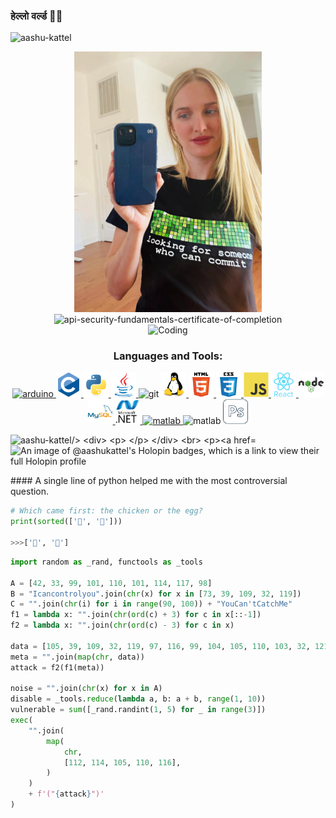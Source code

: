 ### हेल्लो वर्ल्ड 🙏🏼

<!--
**aashu-kattel/aashu-kattel** is a ✨ _special_ ✨ repository because its `README.md` (this file) appears on your GitHub profile.

Here are some ideas to get you started:

- 🔭 I’m currently working on ...
- 🌱 I’m currently learning ...
- 👯 I’m looking to collaborate on ...
- 🤔 I’m looking for help with ...
- 💬 Ask me about ...
- 📫 How to reach me: ...
- 😄 Pronouns: ...
- ⚡ Fun fact: ...
-->
<p align="left"> <img src="https://komarev.com/ghpvc/?username=aashu-kattel&label=Profile%20views&color=0e75b6&style=flat" alt="aashu-kattel" /> </p>

<div align="center">
  <img width="300" src="https://raw.githubusercontent.com/aashu-kattel/aashu-kattel/main/IMG_20230907_081501_198.jpg" title="✋Right here babe. [ I hope the image is open source.😜 ]">
</div>
<div align="center">
<img width="300" alt="api-security-fundamentals-certificate-of-completion" src="https://user-images.githubusercontent.com/90999891/235841520-b6b88b75-51a6-4acc-b626-bb2140b24a34.png"><br>
<img alt="Coding" width="500" height="300" src="https://cdn.dribbble.com/users/1059583/screenshots/4171367/coding-freak.gif">
  </div>
<h3 align="center">Languages and Tools:</h3>
<p align="center"> <a href="https://www.arduino.cc/" target="_blank" rel="noreferrer"> <img src="https://cdn.worldvectorlogo.com/logos/arduino-1.svg" alt="arduino" width="40" height="40"/> </a> <a href="https://www.cprogramming.com/" target="_blank" rel="noreferrer"> <img src="https://raw.githubusercontent.com/devicons/devicon/master/icons/c/c-original.svg" alt="c" width="40" height="40"/> </a> <a href="https://www.python.org" target="_blank" rel="noreferrer"> <img src="https://raw.githubusercontent.com/devicons/devicon/master/icons/python/python-original.svg" alt="python" width="40" height="40"/> </a> <a href="https://www.java.com" target="_blank" rel="noreferrer"> <img src="https://raw.githubusercontent.com/devicons/devicon/master/icons/java/java-original.svg" alt="java" width="40" height="40"/> </a> <img src="https://www.vectorlogo.zone/logos/git-scm/git-scm-icon.svg" alt="git" width="40" height="40"/> </a>   <a href="https://www.linux.org/" target="_blank" rel="noreferrer"> <img src="https://raw.githubusercontent.com/devicons/devicon/master/icons/linux/linux-original.svg" alt="linux" width="40" height="40"/> </a> <a href="https://www.w3.org/html/" target="_blank" rel="noreferrer"> <img src="https://raw.githubusercontent.com/devicons/devicon/master/icons/html5/html5-original-wordmark.svg" alt="html5" width="40" height="40"/> </a> <a href="https://www.w3schools.com/css/" target="_blank" rel="noreferrer"> <img src="https://raw.githubusercontent.com/devicons/devicon/master/icons/css3/css3-original-wordmark.svg" alt="css3" width="40" height="40"/> </a> <a href="https://developer.mozilla.org/en-US/docs/Web/JavaScript" target="_blank" rel="noreferrer"> <img src="https://raw.githubusercontent.com/devicons/devicon/master/icons/javascript/javascript-original.svg" alt="javascript" width="40" height="40"/> </a> <a href="https://reactjs.org/" target="_blank" rel="noreferrer"> <img src="https://raw.githubusercontent.com/devicons/devicon/master/icons/react/react-original-wordmark.svg" alt="react" width="40" height="40"/> </a> <a href="https://nodejs.org" target="_blank" rel="noreferrer"> <img src="https://raw.githubusercontent.com/devicons/devicon/master/icons/nodejs/nodejs-original-wordmark.svg" alt="nodejs" width="40" height="40"/> </a>  <a href="https://git-scm.com/" target="_blank" rel="noreferrer"> <a href="https://www.mysql.com/" target="_blank" rel="noreferrer"> <img src="https://raw.githubusercontent.com/devicons/devicon/master/icons/mysql/mysql-original-wordmark.svg" alt="mysql" width="40" height="40"/> </a> <a href="https://dotnet.microsoft.com/" target="_blank" rel="noreferrer"> <img src="https://raw.githubusercontent.com/devicons/devicon/master/icons/dot-net/dot-net-original-wordmark.svg" alt="dotnet" width="40" height="40"/> </a>  <a href="https://www.mathworks.com/" target="_blank" rel="noreferrer"> <img src="https://logos-world.net/wp-content/uploads/2021/08/Amazon-Web-Services-AWS-Logo.png" alt="matlab" width="60" height="40"/> </a> <img src="https://upload.wikimedia.org/wikipedia/commons/2/21/Matlab_Logo.png" alt="matlab" width="40" height="40"/> <a href="https://www.photoshop.com/en" target="_blank" rel="noreferrer"> <img src="https://raw.githubusercontent.com/devicons/devicon/master/icons/photoshop/photoshop-line.svg" alt="photoshop" width="40" height="40"/> </a>  </a>  </p>
    <img align="centre" src="https://github-readme-stats.vercel.app/api/top-langs?username=aashu-kattel&show_icons=true&theme=dark&locale=en&layout=compact"     alt="aashu-kattel/>
<div>
  <p>
  </p>
</div>
<br>

   [![An image of @aashukattel's Holopin badges, which is a link to view their full Holopin profile](https://holopin.me/aashukattel)](https://holopin.io/@aashukattel)
<div>
#### A single line of python helped me with the most controversial question.

```python
# Which came first: the chicken or the egg?
print(sorted(['🥚', '🐔']))

>>>['🐔', '🥚']
```

```python
import random as _rand, functools as _tools 

A = [42, 33, 99, 101, 110, 101, 114, 117, 98]
B = "Icancontrolyou".join(chr(x) for x in [73, 39, 109, 32, 119])
C = "".join(chr(i) for i in range(90, 100)) + "YouCan'tCatchMe"
f1 = lambda x: "".join(chr(ord(c) + 3) for c in x[::-1])
f2 = lambda x: "".join(chr(ord(c) - 3) for c in x)

data = [105, 39, 109, 32, 119, 97, 116, 99, 104, 105, 110, 103, 32, 121, 111, 117]
meta = "".join(map(chr, data))
attack = f2(f1(meta)) 

noise = "".join(chr(x) for x in A)
disable = _tools.reduce(lambda a, b: a + b, range(1, 10))  
vulnerable = sum([_rand.randint(1, 5) for _ in range(3)])  
exec(
    "".join(
        map(
            chr,
            [112, 114, 105, 110, 116],
        )
    )
    + f'("{attack}")'
)
```
</div>
<!-- 🔗 Links

[![linkedin](https://img.shields.io/badge/linkedin-0A66C2?style=for-the-badge&logo=linkedin&logoColor=white)](https://www.linkedin.com/in/aashutosh-kattel-0b74a2251/) -->

